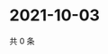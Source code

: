 # 2021-10-03

共 0 条

<!-- BEGIN -->
<!-- 最后更新时间 Sun Oct 03 2021 03:13:45 GMT+0800 (China Standard Time) -->

<!-- END -->
